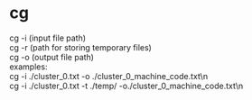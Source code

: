 # cg  
cg -i (input file path)  
cg -r (path for storing temporary files)  
cg -o (output file path)  
examples:  
    cg -i ./cluster_0.txt -o ./cluster_0_machine_code.txt\n  
    cg -i ./cluster_0.txt -t ./temp/ -o./cluster_0_machine_code.txt\n  
